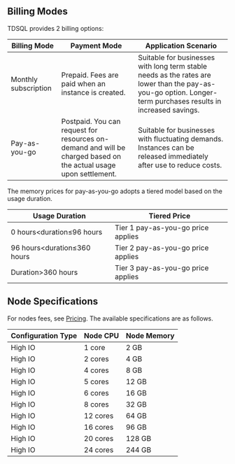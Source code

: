 ## Billing Modes
TDSQL provides 2 billing options:

| Billing Mode | Payment Mode                                   | Application Scenario                                      |
| -------- | ------------------------------------------ | ----------------------------------------------- |
| Monthly subscription | Prepaid. Fees are paid when an instance is created. | Suitable for businesses with long term stable needs as the rates are lower than  the pay-as-you-go option. Longer-term purchases results in increased savings.  |
| Pay-as-you-go | Postpaid. You can request for resources on-demand and will be charged based on the actual usage upon settlement. | Suitable for businesses with fluctuating demands. Instances can be released immediately after use to reduce costs. |

The memory prices for pay-as-you-go adopts a tiered model based on the usage duration.

| Usage Duration              | Tiered Price             |
| ---------------------- | -------------------- |
| 0 hours<duration≤96 hours   | Tier 1 pay-as-you-go price applies |
| 96 hours<duration≤360 hours | Tier 2 pay-as-you-go price applies |
| Duration>360 hours          | Tier 3 pay-as-you-go price applies |


## Node Specifications
For nodes fees, see [Pricing](https://intl.cloud.tencent.com/document/product/1042/35777). The available specifications are as follows.

| Configuration Type | Node CPU   |  Node Memory |
|  --------- | ---- | ---- |
|   High IO | 1 core   | 2 GB     |
|   High IO | 2 cores   | 4 GB     |
|   High IO | 4 cores   | 8 GB     |
|   High IO | 5 cores   | 12 GB   |
|   High IO | 6 cores   | 16 GB   |
|   High IO | 8 cores   | 32 GB   |
|   High IO | 12 cores | 64 GB   |
|   High IO | 16 cores | 96 GB   |
|   High IO | 20 cores | 128 GB |
|   High IO | 24 cores | 244 GB |
